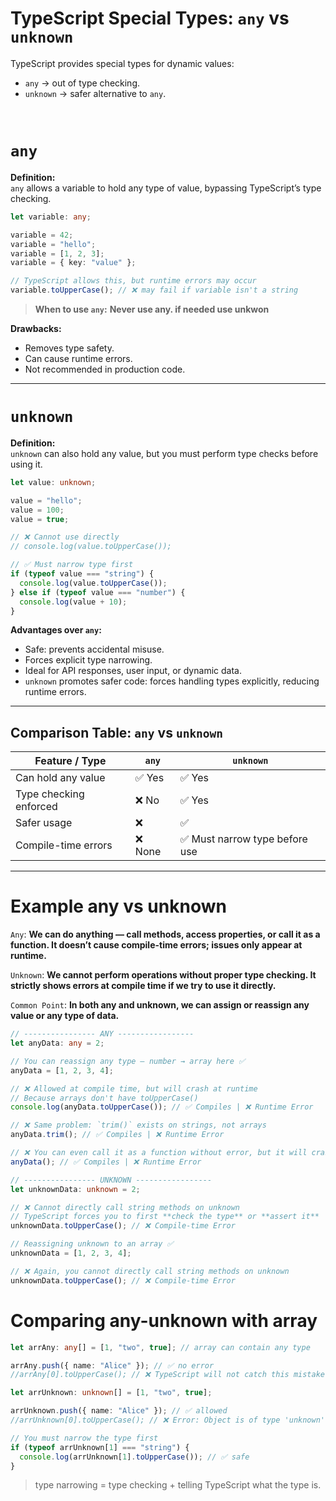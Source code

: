 # TypeScript Special Types: `any` vs `unknown`

TypeScript provides special types for dynamic values:

- `any` → out of type checking.
- `unknown` → safer alternative to `any`.

<br>

# `any`

**Definition:**  
`any` allows a variable to hold any type of value, bypassing TypeScript’s type checking.

```ts
let variable: any;

variable = 42;
variable = "hello";
variable = [1, 2, 3];
variable = { key: "value" };

// TypeScript allows this, but runtime errors may occur
variable.toUpperCase(); // ❌ may fail if variable isn't a string
```

> **When to use `any`:** **Never use any. if needed use unkwon**

**Drawbacks:**

- Removes type safety.
- Can cause runtime errors.
- Not recommended in production code.

---

# `unknown`

**Definition:**  
`unknown` can also hold any value, but you must perform type checks before using it.

```ts
let value: unknown;

value = "hello";
value = 100;
value = true;

// ❌ Cannot use directly
// console.log(value.toUpperCase());

// ✅ Must narrow type first
if (typeof value === "string") {
  console.log(value.toUpperCase());
} else if (typeof value === "number") {
  console.log(value + 10);
}
```

**Advantages over `any`:**

- Safe: prevents accidental misuse.
- Forces explicit type narrowing.
- Ideal for API responses, user input, or dynamic data.
- `unknown` promotes safer code: forces handling types explicitly, reducing runtime errors.

---

## Comparison Table: `any` vs `unknown`

| Feature / Type         | `any`   | `unknown`                      |
| ---------------------- | ------- | ------------------------------ |
| Can hold any value     | ✅ Yes  | ✅ Yes                         |
| Type checking enforced | ❌ No   | ✅ Yes                         |
| Safer usage            | ❌      | ✅                             |
| Compile-time errors    | ❌ None | ✅ Must narrow type before use |

---

# Example any vs unknown

`Any`: **We can do anything — call methods, access properties, or call it as a function. It doesn’t cause compile-time errors; issues only appear at runtime.**

`Unknown`: **We cannot perform operations without proper type checking. It strictly shows errors at compile time if we try to use it directly.**

`Common Point`: **In both any and unknown, we can assign or reassign any value or any type of data.**

```ts
// ---------------- ANY -----------------
let anyData: any = 2;

// You can reassign any type — number → array here ✅
anyData = [1, 2, 3, 4];

// ❌ Allowed at compile time, but will crash at runtime
// Because arrays don't have toUpperCase()
console.log(anyData.toUpperCase()); // ✅ Compiles | ❌ Runtime Error

// ❌ Same problem: `trim()` exists on strings, not arrays
anyData.trim(); // ✅ Compiles | ❌ Runtime Error

// ❌ You can even call it as a function without error, but it will crash at runtime
anyData(); // ✅ Compiles | ❌ Runtime Error

// ---------------- UNKNOWN -----------------
let unknownData: unknown = 2;

// ❌ Cannot directly call string methods on unknown
// TypeScript forces you to first **check the type** or **assert it**
unknownData.toUpperCase(); // ❌ Compile-time Error

// Reassigning unknown to an array ✅
unknownData = [1, 2, 3, 4];

// ❌ Again, you cannot directly call string methods on unknown
unknownData.toUpperCase(); // ❌ Compile-time Error
```

# Comparing any-unknown with array

```ts
let arrAny: any[] = [1, "two", true]; // array can contain any type

arrAny.push({ name: "Alice" }); // ✅ no error
//arrAny[0].toUpperCase(); // ❌ TypeScript will not catch this mistake, might cause runtime error

let arrUnknown: unknown[] = [1, "two", true];

arrUnknown.push({ name: "Alice" }); // ✅ allowed
//arrUnknown[0].toUpperCase(); // ❌ Error: Object is of type 'unknown'

// You must narrow the type first
if (typeof arrUnknown[1] === "string") {
  console.log(arrUnknown[1].toUpperCase()); // ✅ safe
}
```

> type narrowing = type checking + telling TypeScript what the type is.
